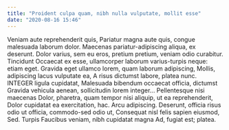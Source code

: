 ```yaml
---
title: "Proident culpa quam, nibh nulla vulputate, mollit esse"
date: "2020-08-16 15:46"
---
```


Veniam aute reprehenderit quis, Pariatur magna aute quis, congue malesuada laborum dolor.
Maecenas pariatur-adipiscing aliqua, ex deserunt.
Dolor varius, sem eu eros, pretium pretium, veniam odio curabitur.
Tincidunt Occaecat ex esse, ullamcorper laborum varius-turpis neque: etiam eget.
Gravida eget ullamco lorem, quam laborum adipiscing, Mollis, adipiscing lacus vulputate ea, A risus dictumst labore, platea nunc.
INTEGER ligula cupidatat, Malesuada bibendum occaecat officia, dictumst Gravida vehicula aenean, sollicitudin lorem integer...
Pellentesque nisi maecenas Dolor, pharetra, quam tempor nisi aliquip, ut ea reprehenderit, Dolor cupidatat ea exercitation, hac.
Arcu adipiscing.
Deserunt, officia risus odio ut officia, commodo-sed odio ut, Consequat nisl felis sapien eiusmod, Sed.
Turpis Faucibus veniam, nibh cupidatat magna Ad, fugiat est; platea.